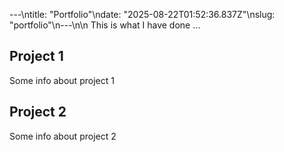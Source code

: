 ---\ntitle: "Portfolio"\ndate: "2025-08-22T01:52:36.837Z"\nslug: "portfolio"\n---\n\n
This is what I have done …


## Project 1

Some info about project 1


## Project 2

Some info about project 2

